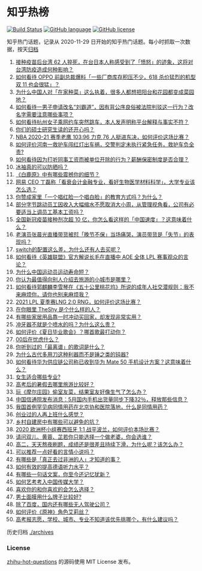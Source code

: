 # 知乎热榜
[![Build Status](https://github.com/ToWeLong/zhihu-hot-questions/workflows/CI/badge.svg)](https://github.com/ToWeLong/zhihu-hot-questions/actions)
[![GitHub language](https://img.shields.io/badge/language-golang-orange.svg)](https://golang.org/)
[![GitHub license](https://img.shields.io/github/license/ToWeLong/zhihu-hot-questions)](https://github.com/ToWeLong/zhihu-hot-questions/blob/main/LICENSE)

知乎热门话题，记录从 2020-11-29 日开始的知乎热门话题。每小时抓取一次数据，按天[归档](./archives)

<!-- BEGIN -->

1. [接种疫苗后台湾 62 人猝死，在台日本人称感受到了「愤怒」的迹象，这将对台湾防疫造成何种影响？](https://www.zhihu.com/question/466110239)
1. [如何看待 OPPO 前副总裁爆料「一些厂商库存积压不少，618 杀价猛烈的机型双 11 也会很猛」？](https://www.zhihu.com/question/466051197)
1. [为什么中国人对「在家种菜」这么执着，很多人都想把阳台和花园都变成菜园地？](https://www.zhihu.com/question/460289845)
1. [如何看待一男子申请改名“刘霸道”，因有背公序良俗被法院判驳这一行为？改名字需要注意哪些事项？](https://www.zhihu.com/question/465676491)
1. [如何看待杭州女子乘网约车突然跳车，本人发声明称平台解释与事实不符？](https://www.zhihu.com/question/465856176)
1. [你们的硕士研究生读的还开心吗？](https://www.zhihu.com/question/455981846)
1. [NBA 2020-21 赛季老鹰 103:96 力克 76 人挺进东决，如何评价这场比赛？](https://www.zhihu.com/question/466249061)
1. [如何评价河南一救护车闯红灯出车祸，交警判定未执行紧急任务，救护车负全责?](https://www.zhihu.com/question/465874196)
1. [如何看待因为打听同事工资而被单位开除的行为？薪酬保密制度是否合理？](https://www.zhihu.com/question/466073910)
1. [冰袖真的可以防晒吗？](https://www.zhihu.com/question/324378524)
1. [《白鹿原》中有哪些震撼你的细节？](https://www.zhihu.com/question/414015136)
1. [网易 CEO 丁磊称「看衰会计金融专业，看好生物医学材料科学」，大学专业该怎么选？](https://www.zhihu.com/question/466254911)
1. [你赞成家里「一个唱红脸一个唱白脸」的教育方式吗？为什么？](https://www.zhihu.com/question/336332087)
1. [部分字节跳动员工因收入大幅缩水不愿取消大小周，从管理视角看，公司有必要适当上调员工基本工资吗？](https://www.zhihu.com/question/465515777)
1. [全国新冠疫苗接种剂次超 10 亿，你怎么看这样的「中国速度」？这意味着什么？](https://www.zhihu.com/question/466136436)
1. [老演员张晨光直播带货被怼「晚节不保」当场痛哭，演员带货是「失节」的表现吗？](https://www.zhihu.com/question/465949886)
1. [switch的配置这么差，为什么还有人去买呢？](https://www.zhihu.com/question/464901398)
1. [如何看待《英雄联盟》官方解说长毛在直播中 AOE 全体 LPL 赛事观众的言论？](https://www.zhihu.com/question/466051512)
1. [为什么中国运动员运动寿命短？](https://www.zhihu.com/question/50191573)
1. [你认为最值得向别人介绍去旅游的小城市是哪里？](https://www.zhihu.com/question/463395298)
1. [如何看待郭麒麟李雪琴在《五十公里桃花坞》所说的成年人社交潜规则：我不来麻烦你，请你也别来麻烦我？](https://www.zhihu.com/question/466111211)
1. [2021 LPL 夏季赛LNG 2:0 RNG，如何评价这场比赛？](https://www.zhihu.com/question/466163543)
1. [在你眼里 TheShy 是个什么样的人？](https://www.zhihu.com/question/455091405)
1. [有哪些家居用品靠一时冲动买回家，却发现非常实用？](https://www.zhihu.com/question/410819711)
1. [冲牙器不就是个喷水的吗？为什么这么贵？](https://www.zhihu.com/question/385465810)
1. [如何评价《夏日毕业歌会》？哪首歌最打动你？](https://www.zhihu.com/question/466182789)
1. [00后在忧虑什么？](https://www.zhihu.com/question/393450972)
1. [你听到过的「最离谱」的歌词是什么？](https://www.zhihu.com/question/465501629)
1. [为什么古代多用刀这种利器而不是锤之类的钝器?](https://www.zhihu.com/question/465637604)
1. [如何看待华为供应链公司称已收到华为 Mate 50 手机设计方案？这意味着什么？](https://www.zhihu.com/question/466148710)
1. [女生适合哪些专业?](https://www.zhihu.com/question/31596992)
1. [高考后的暑假去哪里旅游比较好？](https://www.zhihu.com/question/394347727)
1. [玩《摩尔庄园》偷室友菜，结果室友好像生气了怎么办？](https://www.zhihu.com/question/463770388)
1. [中国信通院发布消息：5月国内手机出货量同步下降32％，释放那些信息？](https://www.zhihu.com/question/465502394)
1. [我国首例罕见病同情用药在北京协和医院落地，什么是同情用药？](https://www.zhihu.com/question/465709742)
1. [创业过的人再上班什么感觉？](https://www.zhihu.com/question/458719620)
1. [乡村自建房中有哪些可以避免的坑？](https://www.zhihu.com/question/466182060)
1. [2020 欧洲杯小组赛西班牙 1:1 战平波兰，如何评价本场比赛？](https://www.zhihu.com/question/465970978)
1. [请问双儿、黄蓉、芷若你只能选择一个做老婆，你会选谁？](https://www.zhihu.com/question/466002351)
1. [高二，天天熬夜刷题，成绩还是很差且持续下滑，为什么呢？该怎么办？](https://www.zhihu.com/question/456389619)
1. [可以推荐一点好看的言情小说吗？](https://www.zhihu.com/question/460128010)
1. [有哪些是「真正去过非洲的人」才知道的事？](https://www.zhihu.com/question/463859117)
1. [如何有效的提高德语听力水平？](https://www.zhihu.com/question/22664820)
1. [有哪些一句话文案，你至今还记忆犹新？](https://www.zhihu.com/question/285712079)
1. [如何艺考考入中国传媒大学？](https://www.zhihu.com/question/367616887)
1. [喜欢你的和你喜欢的会怎么选择？](https://www.zhihu.com/question/461149290)
1. [男士面膜用什么牌子比较好?](https://www.zhihu.com/question/21912360)
1. [除了百度，国内还有哪些无人驾驶公司？](https://www.zhihu.com/question/433156291)
1. [如何评价《原神》角色艾莉丝？](https://www.zhihu.com/question/464332448)
1. [高考报志愿，学校、城市、专业不知道该优先挑哪个，有什么建议吗？](https://www.zhihu.com/question/461274832)

<!-- END -->

历史归档 [./archives](./archives)


### License
[zhihu-hot-questions](https://github.com/towelong/zhihu-hot-questions) 的源码使用 MIT License 发布。